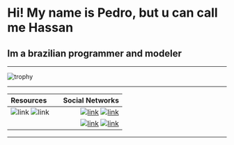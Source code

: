# Hi! My name is Pedro, but u can call me Hassan

## Im a brazilian programmer and modeler

---

![trophy](https://github-profile-trophy.vercel.app/?username=HassanPls&column=4&row=1&theme=algolia)

---

| Resources      |  | Social Networks |
| :---        | :---: |    ---:   |
| ![link](https://img.shields.io/badge/c%23-%23239120.svg?style=for-the-badge&logo=c-sharp&logoColor=white) ![link](https://img.shields.io/badge/VSCode-0078D4?style=for-the-badge&logo=visual%20studio%20code&logoColor=white)|  | [![link](https://img.shields.io/badge/Twitter-%231DA1F2.svg?style=for-the-badge&logo=Twitter&logoColor=white)](https://twitter.com/Hassan_pls) [![link](https://img.shields.io/badge/YouTube-FF0000?style=for-the-badge&logo=youtube&logoColor=white)](https://www.youtube.com/channel/UCA-lKzMkAvGGHxlAvMZZifQ)       |
|    |  | [![link](https://img.shields.io/badge/Reddit-FF4500?style=for-the-badge&logo=reddit&logoColor=white)](https://www.reddit.com/user/Hassan_no) [![link](https://img.shields.io/badge/-Instagram-%23E4405F?style=for-the-badge&logo=instagram&logoColor=white)](https://www.instagram.com/hassan_pls/) |
---
<!--

- 🔭 I’m currently working on ...
- 🌱 I’m currently learning ...
- 👯 I’m looking to collaborate on ...
- 🤔 I’m looking for help with ...
- 💬 Ask me about ...
- 📫 How to reach me: ...
- 😄 Pronouns: ...
- ⚡ Fun fact: ...
-->
